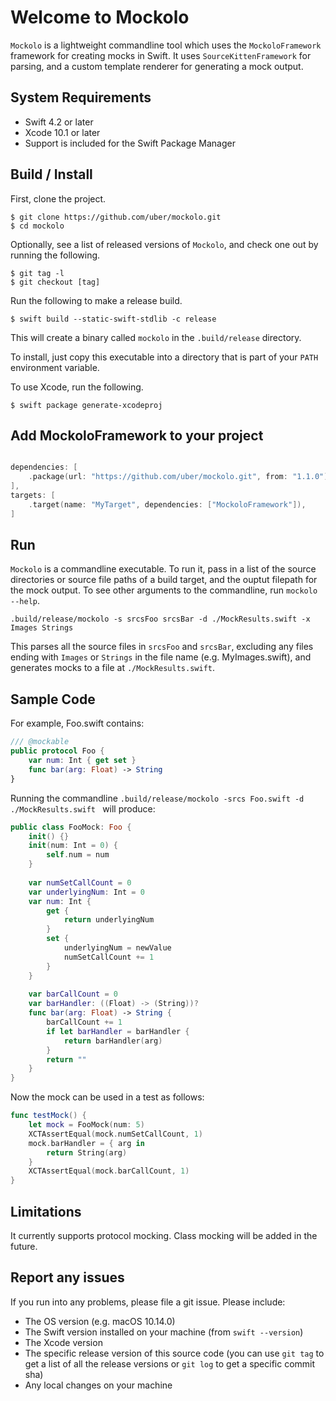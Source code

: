 

# Welcome to Mockolo

`Mockolo` is a lightweight commandline tool which uses the `MockoloFramework` framework for creating mocks in Swift.  It uses `SourceKittenFramework` for parsing, and a custom template renderer for generating a mock output.  

## System Requirements 

* Swift 4.2 or later
* Xcode 10.1 or later
* Support is included for the Swift Package Manager


## Build / Install

First, clone the project. 

```
$ git clone https://github.com/uber/mockolo.git
$ cd mockolo
```

Optionally, see a list of released versions of `Mockolo`, and check one out by running the following. 

```
$ git tag -l
$ git checkout [tag]
```

Run the following to make a release build. 

```
$ swift build --static-swift-stdlib -c release
```

This will create a binary called `mockolo` in the `.build/release` directory.

To install, just copy this executable into a directory that is part of your `PATH` environment variable.


To use Xcode, run the following. 

```
$ swift package generate-xcodeproj 
```


## Add MockoloFramework to your project 

```swift

dependencies: [
    .package(url: "https://github.com/uber/mockolo.git", from: "1.1.0"),
],
targets: [
    .target(name: "MyTarget", dependencies: ["MockoloFramework"]),
]

```


## Run

`Mockolo` is a commandline executable. To run it, pass in a list of the source directories or source file paths of a build target, and the ouptut filepath for the mock output. To see other arguments to the commandline, run `mockolo --help`.

```
.build/release/mockolo -s srcsFoo srcsBar -d ./MockResults.swift -x Images Strings
```

This parses all the source files in `srcsFoo` and `srcsBar`, excluding any files ending with `Images` or `Strings` in the file name (e.g. MyImages.swift), and generates mocks to a file at `./MockResults.swift`. 


## Sample Code 

For example, Foo.swift contains: 

```swift 
/// @mockable
public protocol Foo { 
    var num: Int { get set }
    func bar(arg: Float) -> String
}
```

Running the commandline ```.build/release/mockolo -srcs Foo.swift -d ./MockResults.swift ``` will produce: 

```swift 
public class FooMock: Foo { 
    init() {}
    init(num: Int = 0) {
        self.num = num
    }
    
    var numSetCallCount = 0
    var underlyingNum: Int = 0
    var num: Int {
        get {
            return underlyingNum
        }
        set {
            underlyingNum = newValue
            numSetCallCount += 1
        }
    }
    
    var barCallCount = 0
    var barHandler: ((Float) -> (String))?
    func bar(arg: Float) -> String {
        barCallCount += 1
        if let barHandler = barHandler {
            return barHandler(arg)
        }
        return ""
    }
}
```

Now the mock can be used in a test as follows: 

```swift 
func testMock() {
    let mock = FooMock(num: 5) 
    XCTAssertEqual(mock.numSetCallCount, 1) 
    mock.barHandler = { arg in 
        return String(arg)
    }
    XCTAssertEqual(mock.barCallCount, 1) 
}
```


## Limitations
It currently supports protocol mocking.  Class mocking will be added in the future. 


## Report any issues

If you run into any problems, please file a git issue. Please include:

* The OS version (e.g. macOS 10.14.0)
* The Swift version installed on your machine (from `swift --version`)
* The Xcode version 
* The specific release version of this source code (you can use `git tag` to get a list of all the release versions or `git log` to get a specific commit sha)
* Any local changes on your machine 
